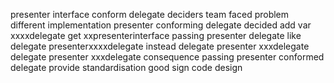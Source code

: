 presenter interface conform delegate deciders team faced problem different implementation presenter conforming delegate decided add var xxxxdelegate get xxpresenterinterface passing presenter delegate like delegate presenterxxxxdelegate instead delegate presenter xxxdelegate delegate presenter xxxdelegate consequence passing presenter conformed delegate provide standardisation good sign code design